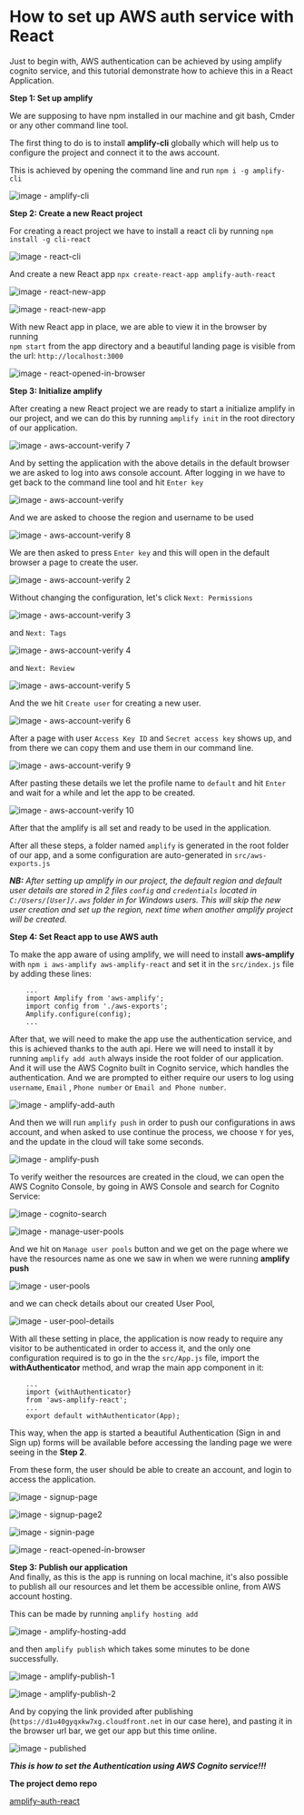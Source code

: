 # How to set up AWS auth service with React

Just to begin with, AWS authentication can be achieved by using amplify cognito service, and this tutorial demonstrate how to achieve this in a React Application.    
    
**Step 1: Set up amplify**    

We are supposing to have npm installed in our machine and git bash, Cmder or any other command line tool.    
    
The first thing to do is to install **amplify-cli** globally which will help us to configure the project and connect it to the aws account.    
    
This is achieved by opening the command line and run `npm i -g amplify-cli`    

![image - amplify-cli](images/amplify-cli.PNG)    
    
**Step 2: Create a new React project**

For creating a react project we have to install a react cli by running `npm install -g cli-react`    

![image - react-cli](images/react-cli.PNG)    
    
And create a new React app `npx create-react-app amplify-auth-react`    

![image - react-new-app](images/react-new-app-1.PNG)    
    
![image - react-new-app](images/react-new-app-2.PNG)    
    
With new React app in place, we are able to view it in the browser by running     
`npm start` from the app directory and a beautiful landing page is visible from the url: `http://localhost:3000`

![image - react-opened-in-browser](images/react-opened-in-browser.PNG)    
    
**Step 3: Initialize amplify**   
 
After creating a new React project we are ready to start a initialize amplify in our project, and we can do this by running `amplify init` in the root directory of our application.    
    
![image - aws-account-verify 7](images/aws-account-verify-7.PNG)    
  
And by setting the application with the above details in the default browser we are asked to log into aws console account. After logging in we have to get back to the command line tool and hit `Enter key`  

![image - aws-account-verify](images/aws-account-verify.PNG)    
  
And we are asked to choose the region and username to be used  
    
![image - aws-account-verify 8](images/aws-account-verify-8.PNG)    
  
We are then asked to press `Enter key` and this will open in  the default browser a page to create the user.  
    
![image - aws-account-verify 2](images/aws-account-verify-2.PNG)    
  
Without changing the configuration, let's click `Next: Permissions`

![image - aws-account-verify 3](images/aws-account-verify-3.PNG)    
  
and  `Next: Tags`  

![image - aws-account-verify 4](images/aws-account-verify-4.PNG)    
  
and  `Next: Review`  

![image - aws-account-verify 5](images/aws-account-verify-5.PNG)    
  
And the we hit `Create user` for creating a new user.  
    
![image - aws-account-verify 6](images/aws-account-verify-6.PNG)    
  
After a page with user `Access Key ID` and `Secret access key` shows up, and from there we can copy them and use them in our command line.  
    
![image - aws-account-verify 9](images/aws-account-verify-9.PNG)    
  
After pasting these details we let the profile name to `default` and hit `Enter` and wait for a while and let the app to be created.  
    
![image - aws-account-verify 10](images/aws-account-verify-10.PNG)  
  
After that the amplify is all set and ready to be used in the application.  
  
After all these steps, a folder named `amplify` is generated in the root folder of our app, and a some configuration are auto-generated in `src/aws-exports.js`  
  
***NB:** After setting up amplify in our project, the default region and default user details are stored in 2 files `config` and `credentials` located in `C:/Users/[User]/.aws` folder in for Windows users. This will skip the new user creation and set up the region, next time when another amplify project will be created.*  
  
**Step 4: Set React app to use AWS auth** 
  
To make the app aware of using amplify, we will need to install **aws-amplify** with `npm i aws-amplify aws-amplify-react` and set it in the `src/index.js` file by adding these lines:  

```
    ...
    import Amplify from 'aws-amplify';
    import config from './aws-exports';    
    Amplify.configure(config);
    ...
``` 
 
After that, we will need to make the app use the authentication service, and this is achieved thanks to the auth api. Here we will need to install it by running `amplify add auth` always inside the root folder of our application. And it will use the AWS Cognito built in Cognito service, which handles the authentication. And we are prompted to either require our users to log using `username`, `Email` , `Phone number` or `Email and Phone number`.  
  
![image - amplify-add-auth](images/amplify-add-auth.PNG)  
  
And then we will run `amplify push` in order to push our configurations in aws account, and when asked to use continue the process, we choose `Y` for yes, and the update in the cloud will take some seconds.  
  
![image - amplify-push](images/amplify-push.PNG)  
  
To verify weither the resources are created in the cloud, we can open the AWS Cognito Console, by going in AWS Console and search for Cognito Service:   
  
![image - cognito-search](images/cognito-search.PNG)  
  
![image - manage-user-pools](images/manage-user-pools.PNG)  
  
And we hit on `Manage user pools` button and we get on the page where we have the resources name as one we saw in when we were running **amplify push**  

![image - user-pools](images/user-pools.PNG)  

and we can check details about our created User Pool,

![image - user-pool-details](images/user-pool-details.PNG)  
  
With all these setting in place, the application is now ready to require any visitor to be authenticated in order to access it, and the only one configuration required is to go in the the `src/App.js` file, import the **withAuthenticator** method, and wrap the main app component in it:  
  
```
    ...
    import {withAuthenticator}
    from 'aws-amplify-react';
    ...
    export default withAuthenticator(App);
``` 
This way, when the app is started a beautiful Authentication (Sign in and Sign up) forms will be available before accessing the landing page we were seeing in the **Step 2**.  
  
From these form, the user should be able to create an account, and login to access the application.  
  
![image - signup-page](images/signup-page.PNG)  
  
![image - signup-page2](images/signup-page-2.PNG)  
  
![image - signin-page](images/signin-page.PNG)  
  
![image - react-opened-in-browser](images/react-opened-in-browser.PNG)  
  
**Step 3: Publish our application**   
And finally,  as this is the app is running on local machine, it's also possible to publish all our resources and let them be accessible online, from AWS account hosting.  
  
This can be made by running `amplify hosting add`  
  
![image - amplify-hosting-add](images/amplify-hosting-add.PNG)  
  
 and then `amplify publish` which takes some minutes to be done successfully.  
  
![image - amplify-publish-1](images/amplify-publish-1.PNG)  
  
![image - amplify-publish-2](images/amplify-publish-2.PNG)  
  
And by copying the link provided after publishing (`https://d1u40gyqxkw7xg.cloudfront.net` in our case here), and pasting it in the browser url bar, we get our app but this time online.  
  
![image - published](images/published.PNG)  
  
***This is how to set the Authentication using AWS Cognito service!!!***  
  
**The project demo repo**

[amplify-auth-react](https://github.com/gildniy/amplify-auth-react)
